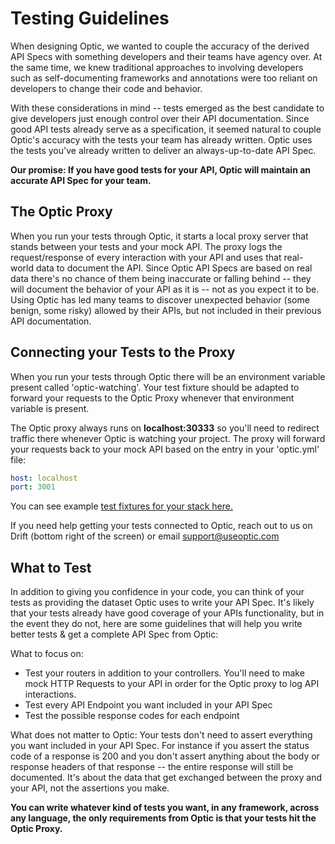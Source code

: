 # Testing Guidelines   
When designing Optic, we wanted to couple the accuracy of the derived API Specs with something developers and their teams have agency over. At the same time, we knew traditional approaches to involving developers such as self-documenting frameworks and annotations were too reliant on developers to change their code and behavior.

With these considerations in mind -- tests emerged as the best candidate to give developers just enough control over their API documentation. Since good API tests already serve as a specification, it seemed natural to couple Optic's accuracy with the tests your team has already written. Optic uses the tests you've already written to deliver an always-up-to-date API Spec. 

**Our promise: If you have good tests for your API, Optic will maintain an accurate API Spec for your team.**

## The Optic Proxy
When you run your tests through Optic, it starts a local proxy server that stands between your tests and your mock API. The proxy logs the request/response of every interaction with your API and uses that real-world data to document the API. Since Optic API Specs are based on real data there's no chance of them being inaccurate or falling behind -- they will document the behavior of your API as it is -- not as you expect it to be. Using Optic has led many teams to discover unexpected behavior (some benign, some risky) allowed by their APIs, but not included in their previous API documentation.  

## Connecting your Tests to the Proxy  
When you run your tests through Optic there will be an environment variable present called 'optic-watching'. Your test fixture should be adapted to forward your requests to the Optic Proxy whenever that environment variable is present. 

The Optic proxy always runs on **localhost:30333** so you'll need to redirect traffic there whenever Optic is watching your project. The proxy will forward your requests back to your mock API based on the entry in your 'optic.yml' file:

```yaml
host: localhost
port: 3001
```

You can see example [test fixtures for your stack here.](example-fixtures/index.md) 

If you need help getting your tests connected to Optic, reach out to us on Drift (bottom right of the screen) or email support@useoptic.com 

## What to Test
In addition to giving you confidence in your code, you can think of your tests as providing the dataset Optic uses to write your API Spec. It's likely that your tests already have good coverage of your APIs functionality, but in the event they do not, here are some guidelines that will help you write better tests & get a complete API Spec from Optic:

What to focus on: 
- Test your routers in addition to your controllers. You'll need to make mock HTTP Requests to your API in order for the Optic proxy to log API interactions. 
- Test every API Endpoint you want included in your API Spec
- Test the possible response codes for each endpoint 

What does not matter to Optic: 
Your tests don't need to assert everything you want included in your API Spec. For instance if you assert the status code of a response is 200 and you don't assert anything about the body or response headers of that response -- the entire response will still be documented. It's about the data that get exchanged between the proxy and your API, not the assertions you make. 


**You can write whatever kind of tests you want, in any framework, across any language, the only requirements from Optic is that your tests hit the Optic Proxy.**   
